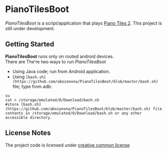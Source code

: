 # PianoTilesBoot

*PianoTilesBoot* is a script/application that plays [Piano Tiles 2](https://play.google.com/store/apps/details?id=com.cmplay.tiles2). This project is still under development.

Getting Started
---------------

 **PianoTilesBoot**  runs only on rooted android devices.  
There are The're two ways to run *PianoTilesBoot*

 - Using Java code; run from Android application.
 - Using `[bash.sh](https://github.com/abozanona/PianoTilesBoot/blob/master/bash.sh)` file; type from adb:

```
su
cat > /storage/emulated/0/Download/bash.sh
#store [bash.sh](https://github.com/abozanona/PianoTilesBoot/blob/master/bash.sh) file contents in /storage/emulated/0/Download/bash.sh or any other accessible directory.
```


License Notes
-------------

The project code is licensed under [creative common license](https://creativecommons.org/licenses/)
